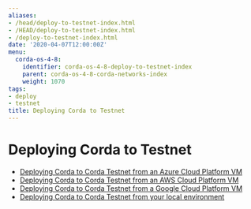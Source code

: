```yaml
---
aliases:
- /head/deploy-to-testnet-index.html
- /HEAD/deploy-to-testnet-index.html
- /deploy-to-testnet-index.html
date: '2020-04-07T12:00:00Z'
menu:
  corda-os-4-8:
    identifier: corda-os-4-8-deploy-to-testnet-index
    parent: corda-os-4-8-corda-networks-index
    weight: 1070
tags:
- deploy
- testnet
title: Deploying Corda to Testnet
---
```



# Deploying Corda to Testnet



* [Deploying Corda to Corda Testnet from an Azure Cloud Platform VM](azure-vm-explore.md)
* [Deploying Corda to Corda Testnet from an AWS Cloud Platform VM](aws-vm-explore.md)
* [Deploying Corda to Corda Testnet from a Google Cloud Platform VM](gcp-vm.md)
* [Deploying Corda to Corda Testnet from your local environment](deploy-locally.md)




